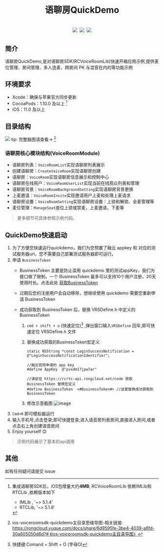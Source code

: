 <h1 align="center"> 语聊房QuickDemo  </h>

<p align="center">
<img src="https://img.shields.io/cocoapods/v/RCVoiceRoomLib.svg?style=flat" style="max-width: 100%;">
<img src="https://img.shields.io/cocoapods/p/RCVoiceRoomLib.svg?style=flat" style="max-width: 100%;">
<img src="https://img.shields.io/cocoapods/l/RCVoiceRoomLib.svg?style=flat" style="max-width: 100%;">
</p>

## 简介

语聊房QuickDemo,是对语聊房SDK(RCVoiceRoomLib)快速开箱应用示例,提供麦位管理、房间管理、多人连麦、跨房间 PK 与混音在内的等功能示例

## 环境要求
 * Xcode：确保与苹果官方同步更新
 * CocoaPods：1.10.0 及以上 [^脚注1]
 * iOS：11.0 及以上

## 目录结构

![](https://tva1.sinaimg.cn/large/e6c9d24ely1h189gfl1m5j214o0tgq6p.jpg)
tip: 完整脑图请查看-> [^脚注2]

### 语聊房核心模块结构(VoiceRoomModule)

* 语聊房列表：`VoiceRoomList`实现语聊房列表展示
* 创建语聊房：`CreateVoiceRoom`实现语聊房创建
* 语聊房：`VoiceRoom`实现语聊房信息展示和控制中心
* 语聊房在线用户：`VoiceRoomUserList`实现当前在线观众列表和管理
* 语聊房背景：`VoiceRoomBackgroundSetting`实现语聊房背景更换
* 上麦邀请：`VoiceRoomInvite`实现邀请用户上麦和处理上麦请求
* 语聊房设置：`VoiceRoomSetting`实现语聊房设置：上锁和解锁、全麦管理等
* 麦位管理：`ManageSeat`座位上锁或禁麦，上麦邀请，下麦等

> 更多细节可具体参照示例代码。

## QuickDemo快速启动

1. 为了方便您快速运行quickdemo，我们为您预置了融云 appkey 和 对应的测试服务器url，您不需要自己部署测试服务器即可运行。
2. 申请  `BusinessToken`
   * BusinessToken 主要是防止滥用 quickdemo 里的测试appKey，我们为接口做了限制，一个 BusinessToken 最多可以支持10个用户注册，20天使用时长。点击此处 [获取BusinessToken](https://rcrtc-api.rongcloud.net/code)
   * 过期后您的注册用户会自动移除，想继续使用 quickdemo 需要您重新申请 BusinessToken
   * 成功获取到 BusinessToken 后，替换 VRSDefine.h 中定义的 BusinessToken


      1. `cmd + shift + o` (快速定位)[^脚注3] ,弹出窗口输入`VRSDefine` 回车;即可快速定位 VRSDefine.h 文件
      2.  替换成功获取的BusinessToken宏定义
           
            ```objc
            static NSString *const LoginSuccessNotification = @"LoginSuccessNotificationIdentifier";
            
            //融云官网申请的 app key
            #define AppKey  @"pvxdm17jpw7ar"
            
            //请前往 https://rcrtc-api.rongcloud.net/code 获取 BusinessToken 替换宏定义
            #define BusinessToken  <#BusinessToken#> //这里替换成功获取到 BusinessToken
            ```
      3. 修改示意截图
        ![image](https://github.com/rongcloud/ios-voiceroom-quickdemo/raw/main/img/business_token.png)
 3. `Cmd+R` 即可模拟器运行
 4. 输入手机号,点击登录;即可快捷登录;进入语音房列表房间,直接进入房间,或者点击右上角创建语音房间
 5. Enjoy yourself 😊
 
> 示例代码展示了基本的api调用

## 其他

如有任何疑问请提交 issue


[^脚注1]:集成语聊房SDK后，iOS包增量大约**4MB**;
 RCVoiceRoomLib 依赖IMLib和RTCLib ,依赖版本如下
    * IMLib , '~> 5.1.4'
    * RTCLib, '~> 5.1.8'
[^脚注2]:ios-voiceroomsdk-quickdemo主目录思维导图-相关链接: [https://rongcloud.yuque.com/docs/share/6d9595fe-3be4-4039-a6fd-30a605050d6d?# 《ios-voiceroomsdk-quickdemo主目录导图》](https://rongcloud.yuque.com/docs/share/6d9595fe-3be4-4039-a6fd-30a605050d6d?#%20《ios-voiceroomsdk-quickdemo主目录导图》)
[^脚注3]:快捷键:Comand + Shift + O (字母O)

